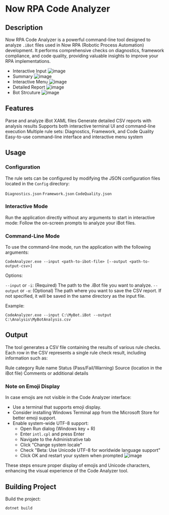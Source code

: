 # Now RPA Code Analyzer
## Description
Now RPA Code Analyzer is a powerful command-line tool designed to analyze `.iBot` files used in Now RPA (Robotic Process Automation) development. It performs comprehensive checks on diagnostics, framework compliance, and code quality, providing valuable insights to improve your RPA implementations.
- Interactive Input
![image](https://github.com/user-attachments/assets/a46006fe-9ea9-44de-afee-6e63198dc3d5)
- Summary
![image](https://github.com/user-attachments/assets/4656d004-77ab-495c-8c0d-1085b09b55c8)
- Interactive Menu
![image](https://github.com/user-attachments/assets/0207a135-419f-47ce-afb6-067f866decca)
- Detailed Report
![image](https://github.com/user-attachments/assets/b94f8fd2-6acd-4c0c-a2e4-2929539dca13)
- Bot Strcuture
![image](https://github.com/user-attachments/assets/c5e8782c-d586-406f-8867-361ef28ce053)


## Features
Parse and analyze iBot XAML files
Generate detailed CSV reports with analysis results
Supports both interactive terminal UI and command-line execution
Multiple rule sets: Diagnostics, Framework, and Code Quality
Easy-to-use command-line interface and interactive menu system


## Usage
### Configuration
The rule sets can be configured by modifying the JSON configuration files located in the `Config` directory:

`Diagnostics.json`
`Framework.json`
`CodeQuality.json`
### Interactive Mode
Run the application directly without any arguments to start in interactive mode:
Follow the on-screen prompts to analyze your iBot files.

### Command-Line Mode
To use the command-line mode, run the application with the following arguments:
```
CodeAnalyzer.exe --input <path-to-ibot-file> [--output <path-to-output-csv>]
```
Options:

`--input` or `-i`: (Required) The path to the .iBot file you want to analyze.
`--output` or `-o`: (Optional) The path where you want to save the CSV report. If not specified, it will be saved in the same directory as the input file.

Example:
```
CodeAnalyzer.exe --input C:\MyBot.iBot --output C:\Analysis\MyBotAnalysis.csv
```


## Output
The tool generates a CSV file containing the results of various rule checks. Each row in the CSV represents a single rule check result, including information such as:

Rule category
Rule name
Status (Pass/Fail/Warning)
Source (location in the iBot file)
Comments or additional details

### Note on Emoji Display
In case emojis are not visible in the Code Analyzer interface:

- Use a terminal that supports emoji display.
- Consider installing Windows Terminal app from the Microsoft Store for better emoji support.
- Enable system-wide UTF-8 support:
  - Open Run dialog (Windows key + R)
  - Enter `intl.cpl` and press Enter
  - Navigate to the Administrative tab
  - Click "Change system locale"
  - Check "Beta: Use Unicode UTF-8 for worldwide language support"
  - Click OK and restart your system when prompted
    ![image](https://github.com/user-attachments/assets/fcbe3eee-7065-4026-a5a8-1bf3bbb2c93e)


These steps ensure proper display of emojis and Unicode characters, enhancing the visual experience of the Code Analyzer tool.
## Building Project
Build the project:
```
dotnet build
```
